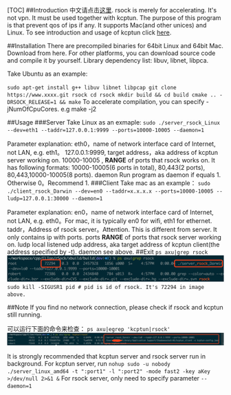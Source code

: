 [TOC]
##Introduction
中文请点击[这里](doc/README.zh-cn.md).
rsock is merely for accelerating. It's not vpn. It must be used together with kcptun. The purpose of this program is that prevent qos of ips if any. It supports Mac(and other unices) and Linux. To see introduction and usage of kcptun click [here](https://github.com/xtaci/kcptun).

##Installation
There are precompiled binaries for 64bit Linux and 64bit Mac. Download from here.
For other platforms, you can download source code and compile it by yourself. Library dependency list: libuv, libnet, libpca.

Take Ubuntu as an example:

`sudo apt-get install g++ libuv libnet libpcap
git clone https://www.xxxx.git rsock
cd rsock
mkdir build && cd build
cmake .. -DRSOCK_RELEASE=1 && make`
To accelerate compilation, you can specify -jNumOfCpuCores. e.g make -j2

##Usage
###Server
Take Linux as an exmaple:
`sudo ./server_rsock_Linux --dev=eth1 --taddr=127.0.0.1:9999 --ports=10000-10005 --daemon=1`

Parameter explanation:
eth0，name of network interface card of Internet, not LAN, e.g. eth1。
127.0.0.1:9999, target address，aka address of kcptun server working on.
10000-10005 , **RANGE** of ports that rsock works on. It has following formats: 10000-10005(6 ports in total), 80,443(2 ports), 80,443,10000-10005(8 ports).
daemon Run program as daemon if equals 1. Otherwise 0。Recommend 1.
###Client
Take mac as an example：
`sudo ./client_rsock_Darwin --dev=en0 --taddr=x.x.x.x --ports=10000-10005 --ludp=127.0.0.1:30000 --daemon=1`

Parameter explanation:
en0，name of network interface card of Internet, not LAN, e.g. eth0。For mac, it is typically en0 for wifi, eth1 for ethernet.
taddr，Address of rsock server。Attention. This is different from server. It only contains ip with ports.
ports **RANGE** of ports that rsock server working on.
ludp local listened udp address, aka target address of kcptun client(the address specified by -t).
daemon see above.
##Exit
`ps axu|grep rsock`
![](doc/img/pid.png)
`sudo kill -SIGUSR1 pid # pid is id of rsock. It's 72294 in image above.`

##Note
If you find no network connection, please check if rsock and kcptun still running.

可以运行下面的命令来检查：
`ps axu|egrep 'kcptun|rsock'`
![](doc/img/running.png)

It is strongly recommended that kcptun server and rsock server run in background. For kcptun server, run
`nohup sudo -u nobody ./server_linux_amd64 -t ":port1" -l ":port2" -mode fast2 -key aKey >/dev/null 2>&1 &`
For rsock server, only need to specify parameter `--daemon=1`
